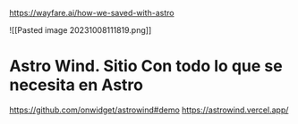 https://wayfare.ai/how-we-saved-with-astro

![[Pasted image 20231008111819.png]]


# Astro Wind. Sitio Con todo lo que se necesita en Astro

https://github.com/onwidget/astrowind#demo
https://astrowind.vercel.app/


